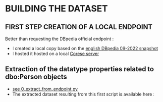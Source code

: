 # BUILDING THE DATASET 

## FIRST STEP CREATION OF A LOCAL ENDPOINT

Better than requesting the DBpedia official endpoint :
- I created a local copy based on the [english DBpedia 09-2022 snapshot](https://databus.dbpedia.org/dbpedia/collections/dbpedia-snapshot-2022-09)
- I hosted it hosted on a local [Corese server](https://github.com/Wimmics/corese)

## Extraction of the datatype properties related to dbo:Person objects

* [see 0_extract_from_endpoint.py](https://github.com/datalogism/SyntaxBart/blob/main/data/0_extract_from_endpoint.py)
* The extracted dataset resulting from this first script is available here :


## 
